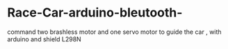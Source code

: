 # Race-Car-arduino-bleutooth-
command two brashless motor and one servo motor to guide the car , with arduino and shield L298N
